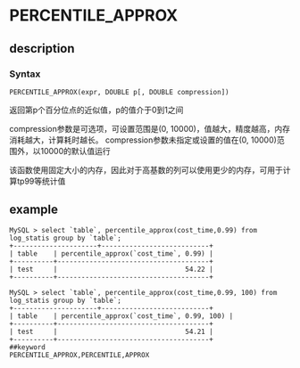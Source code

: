 # PERCENTILE_APPROX
## description
### Syntax

`PERCENTILE_APPROX(expr, DOUBLE p[, DOUBLE compression])`


返回第p个百分位点的近似值，p的值介于0到1之间

compression参数是可选项，可设置范围是(0, 10000)，值越大，精度越高，内存消耗越大，计算耗时越长。
compression参数未指定或设置的值在(0, 10000)范围外，以10000的默认值运行

该函数使用固定大小的内存，因此对于高基数的列可以使用更少的内存，可用于计算tp99等统计值

## example
```
MySQL > select `table`, percentile_approx(cost_time,0.99) from log_statis group by `table`;
+---------------------+---------------------------+
| table    | percentile_approx(`cost_time`, 0.99) |
+----------+--------------------------------------+
| test     |                                54.22 |
+----------+--------------------------------------+

MySQL > select `table`, percentile_approx(cost_time,0.99, 100) from log_statis group by `table`;
+---------------------+---------------------------+
| table    | percentile_approx(`cost_time`, 0.99, 100) |
+----------+--------------------------------------+
| test     |                                54.21 |
+----------+--------------------------------------+
##keyword
PERCENTILE_APPROX,PERCENTILE,APPROX
